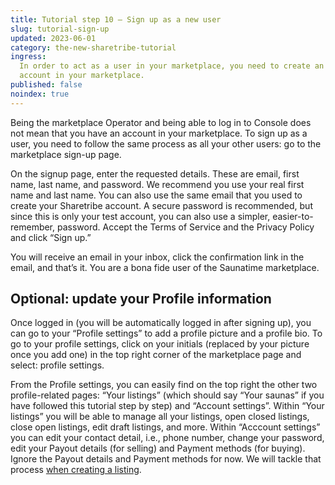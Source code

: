 ```yaml
---
title: Tutorial step 10 – Sign up as a new user
slug: tutorial-sign-up
updated: 2023-06-01
category: the-new-sharetribe-tutorial
ingress:
  In order to act as a user in your marketplace, you need to create an
  account in your marketplace.
published: false
noindex: true
---
```


Being the marketplace Operator and being able to log in to Console does
not mean that you have an account in your marketplace. To sign up as a
user, you need to follow the same process as all your other users: go to
the marketplace sign-up page.

On the signup page, enter the requested details. These are email, first
name, last name, and password. We recommend you use your real first name
and last name. You can also use the same email that you used to create
your Sharetribe account. A secure password is recommended, but since
this is only your test account, you can also use a simpler,
easier-to-remember, password. Accept the Terms of Service and the
Privacy Policy and click “Sign up.”

You will receive an email in your inbox, click the confirmation link in
the email, and that’s it. You are a bona fide user of the Saunatime
marketplace.

## Optional: update your Profile information

Once logged in (you will be automatically logged in after signing up),
you can go to your “Profile settings” to add a profile picture and a
profile bio. To go to your profile settings, click on your initials
(replaced by your picture once you add one) in the top right corner of
the marketplace page and select: profile settings.

From the Profile settings, you can easily find on the top right the
other two profile-related pages: “Your listings” (which should say “Your
saunas” if you have followed this tutorial step by step) and “Account
settings”. Within “Your listings” you will be able to manage all your
listings, open closed listings, close open listings, edit draft
listings, and more. Within “Acccount settings” you can edit your contact
detail, i.e., phone number, change your password, edit your Payout
details (for selling) and Payment methods (for buying). Ignore the
Payout details and Payment methods for now. We will tackle that process
[when creating a listing](https://www.sharetribe.com/docs/the-new-sharetribe/tutorial-create-listing).
